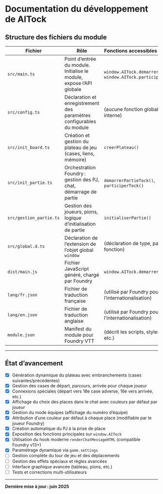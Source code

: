 # Documentation du développement de AITock

## Structure des fichiers du module

| Fichier                | Rôle                                                                 | Fonctions accessibles de l’extérieur                |
|------------------------|----------------------------------------------------------------------|-----------------------------------------------------|
| `src/main.ts`          | Point d’entrée du module. Initialise le module, expose l’API globale | `window.AITock.demarrerPartieTock()`, `window.AITock.participerTock()` |
| `src/config.ts`        | Déclaration et enregistrement des paramètres configurables du module | (aucune fonction globale, tout est interne)         |
| `src/init_board.ts`    | Création et gestion du plateau de jeu (cases, liens, mémoire)        | `creerPlateau()`                                    |
| `src/init_partie.ts`   | Orchestration Foundry : gestion des PJ, chat, démarrage de partie    | `demarrerPartieTock()`, `participerTock()`          |
| `src/gestion_partie.ts`| Gestion des joueurs, pions, logique d’initialisation de partie       | `initialiserPartie()`                               |
| `src/global.d.ts`      | Déclaration de l’extension de l’objet global `window`                | (déclaration de type, pas de fonction)              |
| `dist/main.js`         | Fichier JavaScript généré, chargé par Foundry                        | `window.AITock.demarrerPartieTock()`                |
| `lang/fr.json`         | Fichier de traduction française                                      | (utilisé par Foundry pour l’internationalisation)   |
| `lang/en.json`         | Fichier de traduction anglaise                                       | (utilisé par Foundry pour l’internationalisation)   |
| `module.json`          | Manifest du module pour Foundry VTT                                  | (décrit les scripts, styles, langues, etc.)         |

---

## État d’avancement

- [x] Génération dynamique du plateau avec embranchements (cases suivantes/précédentes)
- [x] Gestion des cases de départ, parcours, arrivée pour chaque joueur
- [x] Connexions spéciales (départ vers 18e case adverse, 16e vers arrivée, etc.)
- [x] Affichage du choix des places dans le chat avec couleurs par défaut par joueur
- [x] Gestion du mode équipes (affichage du numéro d’équipe)
- [x] Attribution d’une couleur par défaut à chaque place (modifiable par le joueur Foundry)
- [x] Création automatique du PJ à la prise de place
- [x] Exposition des fonctions principales sur `window.AITock`
- [x] Utilisation du hook moderne `renderChatMessageHTML` (compatible Foundry v13+)
- [x] Paramétrage dynamique via `game.settings`
- [ ] Gestion complète du tour de jeu et des déplacements
- [ ] Gestion des effets spéciaux et règles avancées
- [ ] Interface graphique avancée (tableau, pions, etc.)
- [ ] Tests et corrections multi-utilisateurs

---

**Dernière mise à jour : juin 2025**
